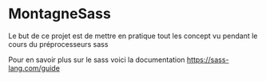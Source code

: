 # MontagneSass

Le but de ce projet est de mettre en pratique tout les concept vu pendant le cours du préprocesseurs sass 

Pour en savoir plus sur le sass voici la documentation https://sass-lang.com/guide
